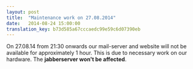 ```yaml
---
layout: post
title:  "Maintenance work on 27.08.2014"
date:   2014-08-24 15:00:00
translation_key: b73d585a67cccaedc99e59c6d07390eb
---
```


On 27.08.14 from 21:30 onwards our mail-server and website will not be available for approximately 1 hour. This is due to necessary work on our hardware. The **jabberserver won't be affected**.
